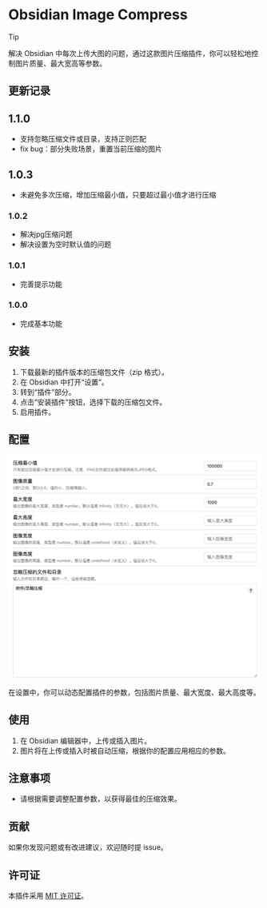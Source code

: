 # Obsidian Image Compress

> [!tip]
> 解决 Obsidian 中每次上传大图的问题，通过这款图片压缩插件，你可以轻松地控制图片质量、最大宽高等参数。

## 更新记录


## 1.1.0

- 支持忽略压缩文件或目录，支持正则匹配
- fix bug：部分失败场景，重置当前压缩的图片

## 1.0.3

- 未避免多次压缩，增加压缩最小值，只要超过最小值才进行压缩

### 1.0.2

- 解决jpg压缩问题
- 解决设置为空时默认值的问题

### 1.0.1

- 完善提示功能

### 1.0.0

- 完成基本功能

## 安装

1. 下载最新的插件版本的压缩包文件（zip 格式）。
2. 在 Obsidian 中打开“设置”。
3. 转到“插件”部分。
4. 点击“安装插件”按钮，选择下载的压缩包文件。
5. 启用插件。

## 配置

![img](imgs/image.png)

在设置中，你可以动态配置插件的参数，包括图片质量、最大宽度、最大高度等。

## 使用

1. 在 Obsidian 编辑器中，上传或插入图片。
2. 图片将在上传或插入时被自动压缩，根据你的配置应用相应的参数。

## 注意事项

- 请根据需要调整配置参数，以获得最佳的压缩效果。

## 贡献

如果你发现问题或有改进建议，欢迎随时提 issue。

## 许可证

本插件采用 [MIT 许可证](LICENSE)。





